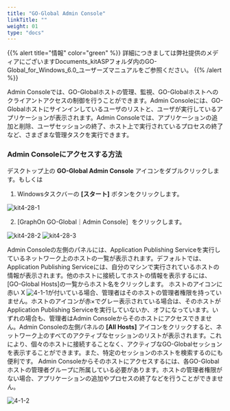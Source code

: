 ```yaml
---
title: "GO-Global Admin Console"
linkTitle: ""
weight: 01
type: "docs"
---
```

{{% alert title="情報" color="green" %}}
詳細につきましては弊社提供のメディアにございますDocuments_kitASPフォルダ内のGO-Global_for_Windows_6.0_ユーザーズマニュアルをご参照ください。
{{% /alert %}}

Admin Consoleでは、GO-Globalホストの管理、監視、GO-Globalホストへのクライアントアクセスの制御を行うことができます。Admin Consoleには、GO-Globalホストにサインインしているユーザのリストと、ユーザが実行しているアプリケーションが表示されます。Admin Consoleでは、アプリケーションの追加と削除、ユーザセッションの終了、ホスト上で実行されているプロセスの終了など、さまざまな管理タスクを実行できます。

### Admin Consoleにアクセスする方法
デスクトップ上の **GO-Global Admin Console** アイコンをダブルクリックします。もしくは

1. Windowsタスクバーの **[スタート]** ボタンをクリックします。

![kit4-28-1](/img/kit4-28-1.png)

2. [GraphOn GO-Global｜Admin Console］をクリックします。

![kit4-28-2](/img/kit4-28-2.png)
![kit4-28-3](/img/kit4-28-3.png)

Admin Consoleの左側のパネルには、Application Publishing Serviceを実行しているネットワーク上のホストの一覧が表示されます。デフォルトでは、Application Publishing Serviceには、自分のマシンで実行されているホストの情報が表示されます。他のホストに接続してホストの情報を表示するには、[GO-Global Hosts]の一覧からホスト名をクリックします。
ホストのアイコンに赤い X ![4-1-1](/img/4-1-1.png)が付いている場合、管理者はそのホストの管理者権限を持っていません。ホストのアイコンが赤×でグレー表示されている場合は、そのホストがApplication Publishing Serviceを実行していないか、オフになっています。いずれの場合も、管理者はAdmin Consoleからそのホストにアクセスできません。Admin Consoleの左側パネルの **[All Hosts]** アイコンをクリックすると、ネットワーク上のすべてのアクティブなセッションのリストが表示されます。これにより、個々のホストに接続することなく、アクティブなGO-Globalセッションを表示することができます。また、特定のセッションのホストを検索するのにも便利です。
Admin Consoleからそのホストにアクセスするには、各GO-Globalホストの管理者グループに所属している必要があります。ホストの管理者権限がない場合、アプリケーションの追加やプロセスの終了などを行うことができません。

![4-1-2](/img/4-1-2.png)